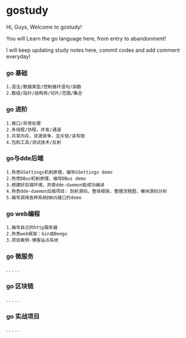 gostudy
===========================

Hi, Guys, Welcome to gostudy!

You will Learn the go language here, from entry to abandonment!

I will keep updating study notes here, commit codes and add comment everyday!



### go 基础

	1.语法/数据类型/控制循环语句/函数 
	2.数组/指针/结构体/切片/范围/集合 

### go 进阶

	1.接口/异常处理
	2.多线程/协程，并发/通道
	3.共享内存，资源竞争，互斥锁/读写锁
	4.包和工具/测试技术/反射

### go与dde后端

	1.熟悉GSettings机制原理，编写GSettings demo
	2.熟悉DBus机制原理，编写DBus demo
	3.搭建好后端环境，并使dde-daemon能成功编译
	4.熟悉dde-daemon后端项目: 剖析源码，整体框架，整理流程图，模块源码分析
	5.编写调用各种系统DBUS接口的demo
	
### go web编程

	1.编写自己的http服务器
	2.熟悉web框架：Gin或Beego
	3.项目案例-博客站点系统
	
### go 微服务

.
.
.
.
.

### go 区块链

.
.
.
.
.

### go 实战项目

.
.
.
.
.
